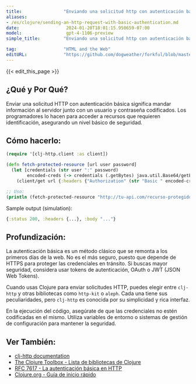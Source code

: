 ```yaml
---
title:                "Enviando una solicitud http con autenticación básica"
aliases:
- /es/clojure/sending-an-http-request-with-basic-authentication.md
date:                  2024-01-20T18:01:15.950659-07:00
model:                 gpt-4-1106-preview
simple_title:         "Enviando una solicitud http con autenticación básica"

tag:                  "HTML and the Web"
editURL:              "https://github.com/dogweather/forkful/blob/master/content/es/clojure/sending-an-http-request-with-basic-authentication.md"
---
```


{{< edit_this_page >}}

## ¿Qué y Por Qué?

Enviar una solicitud HTTP con autenticación básica significa mandar información al servidor junto con un usuario y contraseña codificados. Los programadores lo hacen para acceder a recursos que requieren identificación, asegurando un nivel básico de seguridad.

## Cómo hacerlo:

```Clojure
(require '[clj-http.client :as client])

(defn fetch-protected-resource [url user password]
  (let [credentials (str user ":" password)
        encoded-creds (-> credentials (.getBytes) java.util.Base64/getEncoder (.encodeToString))]
    (client/get url {:headers {"Authorization" (str "Basic " encoded-creds)}})))

;; Uso:
(println (fetch-protected-resource "http://tu-api.com/recurso-protegido" "usuario" "contraseña"))
```

Sample output (simulation):
```Clojure
{:status 200, :headers {...}, :body "..."}
```

## Profundización:

La autenticación básica es un método clásico que se remonta a los primeros días de la web. No es el más seguro, puesto que depende de HTTPS para proteger las credenciales en tránsito. Si buscas mayor seguridad, considera usar tokens de autenticación, OAuth o JWT (JSON Web Tokens).

Cuando usas Clojure para enviar solicitudes HTTP, puedes elegir entre `clj-http` y otras bibliotecas como `http-kit` o `aleph`. Cada una tiene sus peculiaridades, pero `clj-http` es conocida por su simplicidad y rica interfaz.

En la ejecución del código, asegúrate de que las credenciales no estén codificadas en el mismo. Utiliza variables de entorno o sistemas de gestión de configuración para mantener la seguridad.

## Ver También:

- [clj-http documentation](https://github.com/dakrone/clj-http)
- [The Clojure Toolbox - Lista de bibliotecas de Clojure](https://www.clojure-toolbox.com/)
- [RFC 7617 - La autenticación básica en HTTP](https://tools.ietf.org/html/rfc7617)
- [Clojure.org - Guía de inicio rápido](https://clojure.org/guides/getting_started)
